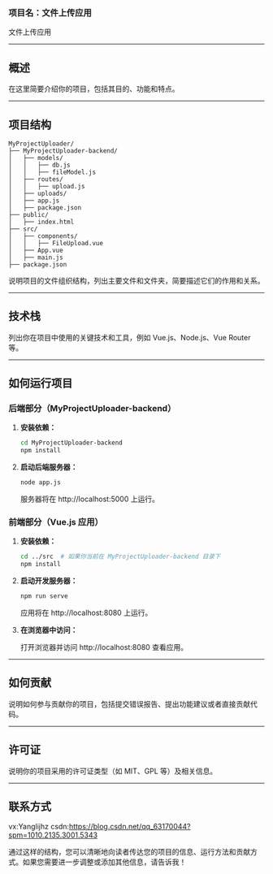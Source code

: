 ### 项目名：文件上传应用

文件上传应用

---

## 概述

在这里简要介绍你的项目，包括其目的、功能和特点。

---

## 项目结构

```
MyProjectUploader/
├── MyProjectUploader-backend/
│   ├── models/
│   │   ├── db.js
│   │   ├── fileModel.js
│   ├── routes/
│   │   ├── upload.js
│   ├── uploads/
│   ├── app.js
│   ├── package.json
├── public/
│   ├── index.html
├── src/
│   ├── components/
│   │   ├── FileUpload.vue
│   ├── App.vue
│   ├── main.js
├── package.json
```

说明项目的文件组织结构，列出主要文件和文件夹，简要描述它们的作用和关系。

---

## 技术栈

列出你在项目中使用的关键技术和工具，例如 Vue.js、Node.js、Vue Router 等。

---

## 如何运行项目

### 后端部分（MyProjectUploader-backend）

1. **安装依赖：**

   ```bash
   cd MyProjectUploader-backend
   npm install
   ```

2. **启动后端服务器：**

   ```bash
   node app.js
   ```

   服务器将在 http://localhost:5000 上运行。

### 前端部分（Vue.js 应用）

1. **安装依赖：**

   ```bash
   cd ../src  # 如果你当前在 MyProjectUploader-backend 目录下
   npm install
   ```

2. **启动开发服务器：**

   ```bash
   npm run serve
   ```

   应用将在 http://localhost:8080 上运行。

3. **在浏览器中访问：**

   打开浏览器并访问 http://localhost:8080 查看应用。

---

## 如何贡献

说明如何参与贡献你的项目，包括提交错误报告、提出功能建议或者直接贡献代码。

---

## 许可证

说明你的项目采用的许可证类型（如 MIT、GPL 等）及相关信息。

---

## 联系方式


vx:Yanglijhz
csdn:https://blog.csdn.net/qq_63170044?spm=1010.2135.3001.5343

通过这样的结构，您可以清晰地向读者传达您的项目的信息、运行方法和贡献方式。如果您需要进一步调整或添加其他信息，请告诉我！
